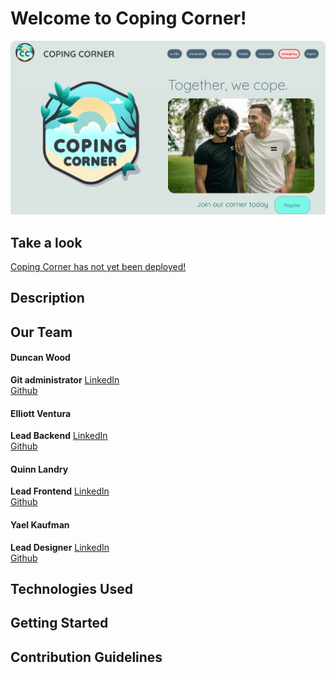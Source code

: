 # Welcome to Coping Corner!
![Coping Corner Screenshot](coping-frontend/src/assets/homepagescreenshot.png)

## Take a look
[Coping Corner has not yet been deployed!](https://media.tenor.com/bXaqMucdvMYAAAAd/when-the-coping-is-too-strong-cope.gif)

## Description

## Our Team
#### Duncan Wood
**Git administrator**
[LinkedIn](https://www.linkedin.com/in/duncanwoodpro/)<br/>
[Github](https://github.com/Duncan-Wood)
#### Elliott Ventura
**Lead Backend**
[LinkedIn](https://www.linkedin.com/in/elliottaventura/)<br/>
[Github](https://github.com/eventura26/)
#### Quinn Landry
**Lead Frontend**
[LinkedIn](https://www.linkedin.com/in/quinn-landry-b24998235/)<br/>
[Github](https://github.com/qrlandry)
#### Yael Kaufman
**Lead Designer**
[LinkedIn](https://www.linkedin.com/in/yael-kaufman/)<br/>
[Github](https://github.com/ykallday)

## Technologies Used

## Getting Started

## Contribution Guidelines
